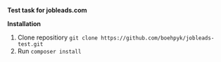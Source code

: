 **Test task for jobleads.com**

**Installation**

1. Clone repositiory `git clone https://github.com/boehpyk/jobleads-test.git`
2. Run `composer install` 